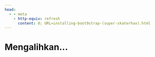 ```yaml
---
head:
  - - meta
    - http-equiv: refresh
      content: 0; URL=installing-boot9strap-(super-skaterhax).html
---
```


# Mengalihkan...
